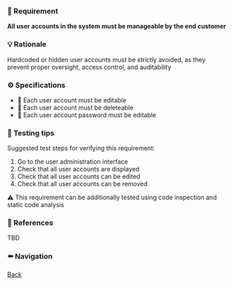 ### 📌 Requirement
**All user accounts in the system must be manageable by the end customer**


### 💡 Rationale 
Hardcoded or hidden user accounts must be strictly avoided, as they prevent proper oversight, access control, and auditability


### ⚙️ Specifications 
- 📘 Each user account must be editable
- 📘 Each user account must be deleteable
- 📘 Each user account password must be editable 


### 🧪 Testing tips 
Suggested test steps for verifying this requirement:
1. Go to the user administration interface
2. Check that all user accounts are displayed
3. Check that all user accounts can be edited
4. Check that all user accounts can be removed  

⚠️ This requirement can be additionally tested using code inspection and static code analysis 

### 🔗 References 
TBD


### ⬅️ Navigation 

[Back](Readme.md)
